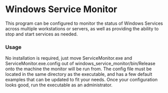 # Windows Service Monitor

This program can be configured to monitor the status of Windows Services across multiple workstations or servers, as well as providing the ability to stop and start services as needed.

### Usage

No installation is required, just move ServiceMonitor.exe and ServiceMonitor.exe.config out of windows_service_monitor/bin/Release onto the machine the monitor will be run from. The config file must be located in the same directory as the executable, and has a few default examples that can be updated to fit your needs. Once your configuration looks good, run the executable as an administrator.
